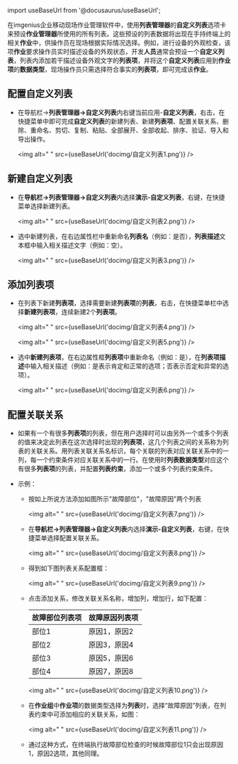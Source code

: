 
import useBaseUrl from '@docusaurus/useBaseUrl';

在imgenius企业移动现场作业管理软件中，使用**列表管理器**的**自定义列表**选项卡来预设**作业管理器**所使用的所有列表。这些预设的列表数据将出现在手持终端上的相关**作业**中，供操作员在现场根据实际情况选择。例如，进行设备的外观检查，该项**作业**要求操作员实时描述设备的外观状态，开发**人员**通常会预设一个**自定义列表**，列表内添加若干描述设备外观文字的**列表项**，并将这个**自定义列表**应用到**作业项**的**数据类型**，现场操作员只需选择符合事实的**列表项**，即可完成该**作业**。

## 配置自定义列表

* 在导航栏→**列表管理器→自定义列表**内右键当前应用-**自定义列表**，右击，在快捷菜单中即可完成**自定义列表**的新建列表、新建**列表项**、配置关联关系、删除、重命名、剪切、复制、粘贴、全部展开、全部收起、排序、验证、导入和导出操作。

  <img alt=" " src={useBaseUrl('docimg/自定义列表1.png')} />

## 新建自定义列表

* 在**导航栏→列表管理器→自定义列表**内选择**演示-自定义列表**，右键，在快捷菜单选择新建列表。

  <img alt=" " src={useBaseUrl('docimg/自定义列表2.png')} />

* 选中新建列表，在右边属性栏中重新命名**列表名**（例如：是否），**列表描述**文本框中输入相关描述文字（例如：空）。

  <img alt=" " src={useBaseUrl('docimg/自定义列表3.png')} />

## 添加列表项

* 在列表下新建**列表项**，选择需要新建**列表项**的**列表**，右击，在快捷菜单栏中选择**新建列表项**，连续新建2个**列表项**。

  <img alt=" " src={useBaseUrl('docimg/自定义列表4.png')} />

  <img alt=" " src={useBaseUrl('docimg/自定义列表5.png')} />

* 选中**新建列表项**，在右边属性框**列表项**中重新命名（例如：是），在**列表项描述**中输入相关描述（例如：是表示肯定和正常的选项；否表示否定和异常的选项）。

  <img alt=" " src={useBaseUrl('docimg/自定义列表6.png')} />

## 配置关联关系

* 如果有一个有很多**列表项**的列表，但在用户选择时可以由另外一个或多个列表的值来决定此列表在这次选择时出现的**列表项**，这几个列表之间的关系称为列表的关联关系。用列表关联关系名标识，每个关联的列表对应关联关系中的一列，每一个约束条件对应关联关系中的一行。在使用时**列表数据类型**对应这个有很多**列表项**的列表，并配置**列表约束**，添加一个或多个列表约束条件。

* 示例：
  * 按如上所说方法添加如图所示"故障部位"，"故障原因"两个列表

    <img alt=" " src={useBaseUrl('docimg/自定义列表7.png')} />

  * 在**导航栏→列表管理器→自定义列表**内选择**演示-自定义列表**，右键，在快捷菜单选择配置关联关系。

    <img alt=" " src={useBaseUrl('docimg/自定义列表8.png')} />

  * 得到如下图列表关系配置框：

    <img alt=" " src={useBaseUrl('docimg/自定义列表9.png')} />

  * 点击添加关系，修改关联关系名称，增加列，增加行，如下配置：

    |故障部位列表项|故障原因列表项|
    |---|---|
    |部位1|原因1，原因2|
    |部位2|原因3，原因4|
    |部位3|原因5，原因6|
    |部位4|原因7，原因8|

    <img alt=" " src={useBaseUrl('docimg/自定义列表10.png')} />

  * 在**作业组**中**作业项**的数据类型选择为**列表**时，选择“故障原因”列表，在列表约束中可添加相应的关联关系，如图：

    <img alt=" " src={useBaseUrl('docimg/自定义列表11.png')} />

  * 通过这种方式，在终端执行故障部位检查的时候故障部位1只会出现原因1，原因2选项，其他同理。